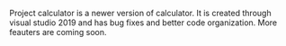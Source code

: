 Project calculator is a newer version of calculator. It is created through visual studio 2019 and has bug fixes and better code
organization. More feauters are coming soon.

